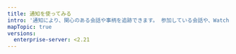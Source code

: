 ```yaml
---
title: 通知を使ってみる
intro: '通知により、関心のある会話や事柄を追跡できます。 参加している会話や、Watch している更新について、{% data variables.product.product_name %} 上またはメールクライアント経由で通知を受け取ることができます。'
mapTopic: true
versions:
  enterprise-server: <2.21
---
```


